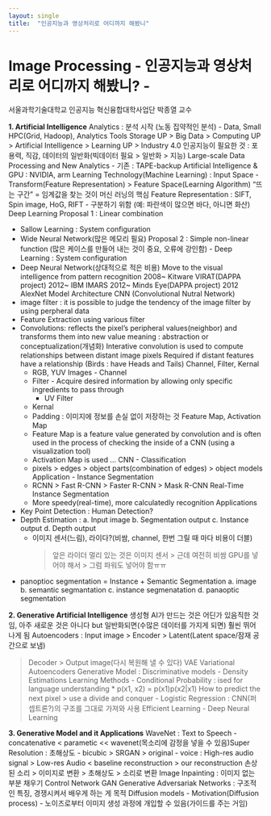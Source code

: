 ```yaml
---
layout: single
title:  "인공지능과 영상처리로 어디까지 해봤니"
---
```


# Image Processing - 인공지능과 영상처리로 어디까지 해봤니? -

서울과학기술대학교 인공지능 혁신융합대학사업단
박종열 교수

**1. Artificial Intelligence**
Analytics : 분석 시작 (노동 집약적인 분석) - Data, Small HPC(Grid, Hadoop), Analytics Tools
Storage UP > Big Data > Computing UP > Artificial Intelligence > Learning UP > Industry 4.0
인공지능이 필요한 것 : 포용력, 직감, 데이터의 일반화(빅데이터 필요 > 일반화 > 지능)
Large-scale Data Processing and New Analytics
    - 기존 : TAPE-backup
Artificial Intelligence & GPU : NVIDIA, arm
Learning Technology(Machine Learning) : 
Input Space - Transform(Feature Representation) > Feature Space(Learning Algorithm)
“뜨는 구간” = 임계값을 찾는 것이 머신 러닝의 핵심
Feature Representation : SIFT, Spin image, HoG, RIFT - 구분하기 위함 (예: 파란색이 많으면 바다, 아니면 화산)
Deep Learning
Proposal 1 : Linear combination 
- Sallow Learning : System configuration
- Wide Neural Network(많은 메모리 필요)
    Proposal 2 : Simple non-linear function (많은 케이스를 만들어 내는 것이 중요, 오류에 강인함)
        - Deep Learning : System configuration
- Deep Neural Network(상대적으로 적은 비용)
Move to the visual intelligence from pattern recognition
    2008~ Kitware VIRAT(DAPPA project)
        2012~ IBM IMARS
        2012~ Minds Eye(DAPPA project)
    2012 AlexNet
Model Architecture
CNN (Convolutional Nutral Network) 
- image filter : it is possible to judge the tendency of the image filter by using perpheral data
- Feature Extraction using various filter
- Convolutions: reflects the pixel’s peripheral values(neighbor) and transforms them into new value
    meaning : abstraction or conceptualization(개념화)
    Interative convolution is used to compute relationships between distant image pixels
    Required if distant features have a relationship (Birds : have Heads and Tails)
Channel, Filter, Kernal
    - RGB, YUV Images - Channel
    - Filter - Acquire desired information by allowing only specific ingredients to pass through
        - UV Filter
    - Kernal
    - Padding : 이미지에 정보를 손실 없이 저장하는 것
Feature Map, Activation Map
    - Feature Map is a feature value generated by convolution and is often used in the process of checking the inside of a CNN (using a visualization tool)
    - Activation Map is used ...
CNN - Classification
    - pixels > edges > object parts(combination of edges) > object models
Application - Instance Segmentation
    - RCNN > Fast R-CNN > Faster R-CNN > Mask R-CNN
Real-Time Instance Segmentation
    - More speedy(real-time), more calculatedly recognition
Applications 
- Key Point Detection : Human Detection?
- Depth Estimation : a. Input image  b. Segmentation output  c. Instance output  d. Depth output
    - 이미지 센서(느림), 라이다?(비쌈, channel, 한번 그릴 때 마다 비용이 더블)
        > 앞은 라이더 멀리 있는 것은 이미지 센서 > 근데 여전히 비쌈
        > GPU를 넣어야 해서 > 그럼 파워도 넣어야 함ㅠㅠ
- panoptioc segmentation = Instance + Semantic Segmentation 
a. image  b. semantic segmantation
c. instance segmenatation  d. panaoptic segmentation

**2. Generative Artificial Intelligence**
생성형 AI가 만드는 것은 어딘가 있음직한 것임, 아주 새로운 것은 아니다
but 일반화되면(수많은 데이터를 가지게 되면) 훨씬 뛰어나게 됨
Autoencoders :
Input image > Encoder > Latent(Latent space/잠재 공간으로 보냄) 
> Decoder > Output image(다시 복원해 낼 수 있다)
VAE Variational Autoencoders
Generative Model : Discriminative models - Density Estimations
Learning Methods
    - Conditional Probability : ised for language understanding * p(x1, x2) = p(x1)p(x2|x1)
        How to predict the next pixel > use a divide and conquer
    - Logistic Regression : CNN(퍼셉트론?)의 구조를 그대로 가져와 사용
Efficient Learning - Deep Neural Learning

**3. Generative Model and it Applications**
WaveNet : Text to Speech - concatenative < parametic << wavenet(목소리에 감정을 넣을 수 있음)Super Resolution : 초해상도 - bicubic > SRGAN > original
    - voice : High-res audio signal > Low-res Audio < baseline reconstruction > our reconstruction
        손상된 소리 > 이미지로 변환 > 초해상도 > 소리로 변환
Image Inpainting : 이미지 없는 부분 채우기
Control Network
GAN Generative Adversariak Networks : 구조적인 특징, 경쟁시켜서 배우게 하는 게 목적
Diffusion models
    - Motivation(Diffusion process)
    - 노이즈로부터 이미지 생성 과정에 개입할 수 있음(가이드를 주는 거임)



